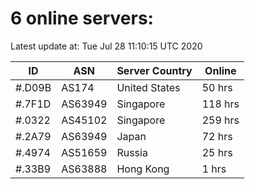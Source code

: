 # 6 online servers:

Latest update at: Tue Jul 28 11:10:15 UTC 2020

| ID | ASN | Server Country | Online |
| -- | --- | -------------- | ------ |
| #.D09B | AS174 | United States | 50 hrs |
| #.7F1D | AS63949 | Singapore | 118 hrs |
| #.0322 | AS45102 | Singapore | 259 hrs |
| #.2A79 | AS63949 | Japan | 72 hrs |
| #.4974 | AS51659 | Russia | 25 hrs |
| #.33B9 | AS63888 | Hong Kong | 1 hrs |

